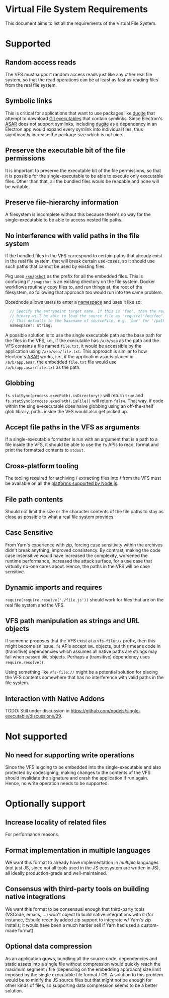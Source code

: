 Virtual File System Requirements
================================

This document aims to list all the requirements of the Virtual File System.

# Supported

## Random access reads

The VFS must support random access reads just like any other real file system,
so that the read operations can be at least as fast as reading files from the
real file system.

## Symbolic links

This is critical for applications that want to use packages like [dugite][] that
attempt to download [Git executables][] that contain symlinks. Since
Electron's [ASAR][] does not support symlinks, including [dugite][] as a
dependency in an Electron app would expand every symlink into individual files,
thus significantly increase the package size which is not nice.

## Preserve the executable bit of the file permissions

It is important to preserve the executable bit of the file permissions, so that
it is possible for the single-executable to be able to execute only executable
files. Other than that, all the bundled files would be readable and none will be
writable.

## Preserve file-hierarchy information

A filesystem is incomplete without this because there's no way for the
single-executable to be able to access nested file paths.

## No interference with valid paths in the file system

If the bundled files in the VFS correspond to certain paths that already exist
in the real file system, that will break certain use-cases, so it should use
such paths that cannot be used by existing files.

Pkg uses [`/snapshot`](https://github.com/vercel/pkg#snapshot-filesystem) as the
prefix for all the embedded files. This is confusing if `/snapshot` is an
existing directory on the file system. Docker workflows routinely copy files to,
and run things at, the root of the filesystem, so following that approach too
would run into the same problem.

Boxednode allows users to enter a [namespace](https://github.com/mongodb-js/boxednode/blob/6326e3277469e8cfe593616a0ed152600a5f9045/README.md?plain=1#L69-L72)
and uses it like so:
```js
  // Specify the entrypoint target name. If this is 'foo', then the resulting
  // binary will be able to load the source file as 'require("foo/foo")'.
  // This defaults to the basename of sourceFile, e.g. 'bar' for '/path/bar.js'.
  namespace?: string;
```

A possible solution is to use the single executable path as the base path for
the files in the VFS, i.e., if the executable has `/a/b/sea` as the path and the
VFS contains a file named `file.txt`, it would be accessible by the application
using `/a/b/sea/file.txt`. This approach is similar to how Electron's [ASAR][]
works, i.e., if the application asar is placed in `/a/b/app.asar`, the
embedded `file.txt` file would use `/a/b/app.asar/file.txt` as the path.

## Globbing

`fs.statSync(process.execPath).isDirectory()` will return `true` and
`fs.statSync(process.execPath).isFile()` will return `false`. That way, if code
within the single-executable does naive globbing using an off-the-shelf glob
library, paths inside the VFS would also get picked up.

## Accept file paths in the VFS as arguments

If a single-executable formatter is run with an argument that is a path to a
file inside the VFS, it should be able to use the `fs` APIs to read, format and
print the formatted contents to `stdout`.

## Cross-platform tooling

The tooling required for archiving / extracting files into / from the VFS must
be available on all the [platforms supported by Node.js][].

## File path contents

Should not limit the size or the character contents of the file paths to stay as
close as possible to what a real file system provides.

## Case Sensitive

From Yarn's experience with zip, forcing case sensitivity within the archives
didn't break anything, improved consistency. By contrast, making the code case
insensitive would have increased the complexity, worsened the runtime
performance, increased the attack surface, for a use case that virtually no-one
cares about. Hence, the paths in the VFS will be case sensitive.

## Dynamic imports and requires

`require(require.resolve('./file.js'))` should work for files that are on the
real file system and the VFS.

## VFS path manipulation as strings and URL objects

If someone proposes that the VFS exist at a `vfs-file://` prefix, then this
might become an issue. `fs` APIs accept `URL` objects, but this means code in
(transitive) dependencies which assumes all native paths are strings may fail
when passed `URL` objects. Perhaps a (transitive) dependency uses
`require.resolve()`.

Using something like `vfs-file://` might be a potential solution for placing the
VFS contents somewhere that has no interference with valid paths in the file
system.

## Interaction with Native Addons

TODO: Still under discussion in https://github.com/nodejs/single-executable/discussions/29.

# Not supported

## No need for supporting write operations

Since the VFS is going to be embedded into the single-executable and also
protected by codesigning, making changes to the contents of the VFS should
invalidate the signature and crash the application if run again. Hence, no write
operation needs to be supported.

# Optionally support

## Increase locality of related files

For performance reasons.

## Format implementation in multiple languages

We want this format to already have implementation in *multiple* languages (not
just JS, since not all tools used in the JS ecosystem are written in JS), all
ideally production-grade and well-maintained.

## Consensus with third-party tools on building native integrations

We want this format to be consensual enough that third-party tools (VSCode,
emacs, ...) won't object to build native integrations with it (for instance,
Esbuild recently added zip support to integrate w/ Yarn's zip installs; it would
have been a much harder sell if Yarn had used a custom-made format).

## Optional data compression

As an application grows, bundling all the source code, dependencies and static
assets into a single file without compression would quickly reach the maximum
segment / file (depending on the embedding approach) size limit imposed by the
single executable file format / OS. A solution to this problem would be to
minify the JS source files but that might not be enough for other kinds of
files, so supporting data compression seems to be a better solution.

[ASAR]: https://github.com/electron/asar
[Git executables]: https://github.com/desktop/dugite-native/releases/
[dugite]: https://www.npmjs.com/package/dugite
[platforms supported by Node.js]: https://github.com/nodejs/node/blob/main/BUILDING.md#supported-platforms
